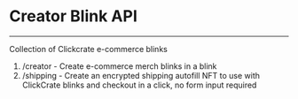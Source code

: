 # Creator Blink API
-----------------------------------
Collection of Clickcrate e-commerce blinks

1. /creator - Create e-commerce merch blinks in a blink
2. /shipping - Create an encrypted shipping autofill NFT to use with ClickCrate blinks and checkout in a click, no form input required
